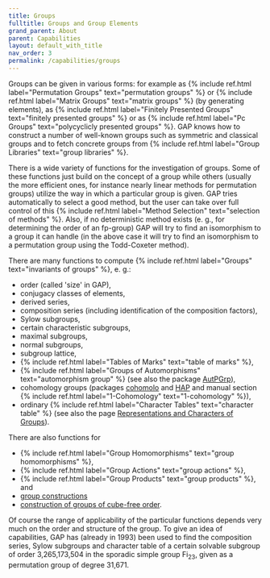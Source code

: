 ```yaml
---
title: Groups
fulltitle: Groups and Group Elements
grand_parent: About
parent: Capabilities
layout: default_with_title
nav_order: 3
permalink: /capabilities/groups
---
```


Groups can be given in various forms: for example as
{% include ref.html label="Permutation Groups" text="permutation groups" %} or
{% include ref.html label="Matrix Groups" text="matrix groups" %} (by generating elements), as
{% include ref.html label="Finitely Presented Groups" text="finitely presented groups" %} or as
{% include ref.html label="Pc Groups" text="polycyclicly presented groups" %}.
GAP knows how to construct a number of well-known groups
such as symmetric and classical groups and to fetch concrete groups from
{% include ref.html label="Group Libraries" text="group libraries" %}.

There is a wide variety of functions for the investigation of groups.
Some of these functions just build on the concept of a group while others
(usually the more efficient ones, for instance nearly linear methods for
permutation groups) utilize the way in which a particular group is given.
GAP tries automatically to select a good method, but the
user can take over full control of this
{% include ref.html label="Method Selection" text="selection of methods" %}. Also, if
no deterministic method exists (e. g., for determining the order of an
fp-group) GAP will try to find an isomorphism to a group
it can handle (in the above case it will try to find an isomorphism to a
permutation group using the Todd-Coxeter method).

There are many functions to compute
{% include ref.html label="Groups" text="invariants of groups" %},
e. g.:

- order (called 'size' in GAP),
- conjugacy classes of elements,
- derived series,
- composition series (including identification of the composition
  factors),
- Sylow subgroups,
- certain characteristic subgroups,
- maximal subgroups,
- normal subgroups,
- subgroup lattice,
- {% include ref.html label="Tables of Marks" text="table of marks" %},
- {% include ref.html label="Groups of Automorphisms" text="automorphism group" %} (see also the package
  [AutPGrp](https://gap-packages.github.io/autpgrp/)),
- cohomology groups (packages
  [cohomolo](https://gap-packages.github.io/cohomolo) and
  [HAP](https://gap-packages.github.io/hap)
  and manual section
  {% include ref.html label="1-Cohomology" text="1-cohomology" %}),
- ordinary {% include ref.html label="Character Tables" text="character table" %} (see also the page
  [Representations and Characters of Groups](representations.html)).

There are also functions for

- {% include ref.html label="Group Homomorphisms" text="group homomorphisms" %},
- {% include ref.html label="Group Actions" text="group actions" %},
- {% include ref.html label="Group Products" text="group products" %},
  and
- [group constructions](https://gap-packages.github.io/grpconst/)
- [construction of groups of cube-free order](https://users.monash.edu.au/~heikod/cubefree.html).

Of course the range of applicability of the particular functions depends
very much on the order and structure of the group. To give an idea of
capabilities, GAP has (already in 1993) been used to find
the composition series, Sylow subgroups and character table of a certain
solvable subgroup of order 3,265,173,504 in the sporadic simple group
Fi<sub>23</sub>, given as a permutation group of degree 31,671.
